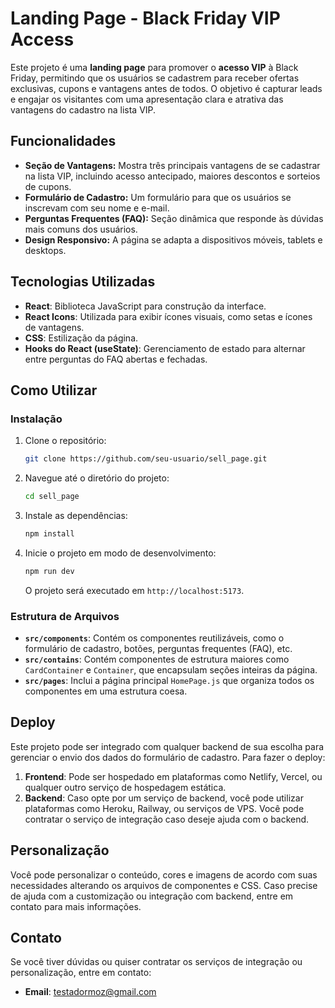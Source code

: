 # Landing Page - Black Friday VIP Access

Este projeto é uma **landing page** para promover o **acesso VIP** à Black Friday, permitindo que os usuários se cadastrem para receber ofertas exclusivas, cupons e vantagens antes de todos. O objetivo é capturar leads e engajar os visitantes com uma apresentação clara e atrativa das vantagens do cadastro na lista VIP.

## Funcionalidades

- **Seção de Vantagens:** Mostra três principais vantagens de se cadastrar na lista VIP, incluindo acesso antecipado, maiores descontos e sorteios de cupons.
- **Formulário de Cadastro:** Um formulário para que os usuários se inscrevam com seu nome e e-mail.
- **Perguntas Frequentes (FAQ):** Seção dinâmica que responde às dúvidas mais comuns dos usuários.
- **Design Responsivo:** A página se adapta a dispositivos móveis, tablets e desktops.
  
## Tecnologias Utilizadas

- **React**: Biblioteca JavaScript para construção da interface.
- **React Icons**: Utilizada para exibir ícones visuais, como setas e ícones de vantagens.
- **CSS**: Estilização da página.
- **Hooks do React (useState)**: Gerenciamento de estado para alternar entre perguntas do FAQ abertas e fechadas.

## Como Utilizar

### Instalação

1. Clone o repositório:

    ```bash
    git clone https://github.com/seu-usuario/sell_page.git
    ```

2. Navegue até o diretório do projeto:

    ```bash
    cd sell_page
    ```

3. Instale as dependências:

    ```bash
    npm install
    ```

4. Inicie o projeto em modo de desenvolvimento:

    ```bash
    npm run dev
    ```

    O projeto será executado em `http://localhost:5173`.

### Estrutura de Arquivos

- **`src/components`**: Contém os componentes reutilizáveis, como o formulário de cadastro, botões, perguntas frequentes (FAQ), etc.
- **`src/contains`**: Contém componentes de estrutura maiores como `CardContainer` e `Container`, que encapsulam seções inteiras da página.
- **`src/pages`**: Inclui a página principal `HomePage.js` que organiza todos os componentes em uma estrutura coesa.

## Deploy

Este projeto pode ser integrado com qualquer backend de sua escolha para gerenciar o envio dos dados do formulário de cadastro. Para fazer o deploy:

1. **Frontend**: Pode ser hospedado em plataformas como Netlify, Vercel, ou qualquer outro serviço de hospedagem estática.
2. **Backend**: Caso opte por um serviço de backend, você pode utilizar plataformas como Heroku, Railway, ou serviços de VPS. Você pode contratar o serviço de integração caso deseje ajuda com o backend.

## Personalização

Você pode personalizar o conteúdo, cores e imagens de acordo com suas necessidades alterando os arquivos de componentes e CSS. Caso precise de ajuda com a customização ou integração com backend, entre em contato para mais informações.

## Contato

Se você tiver dúvidas ou quiser contratar os serviços de integração ou personalização, entre em contato:

- **Email**: testadormoz@gmail.com

